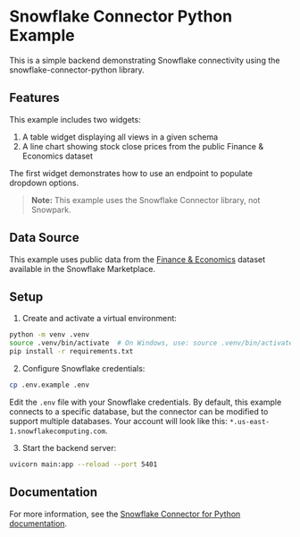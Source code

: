 # Snowflake Connector Python Example

This is a simple backend demonstrating Snowflake connectivity using the snowflake-connector-python library.

## Features
This example includes two widgets:
1. A table widget displaying all views in a given schema
2. A line chart showing stock close prices from the public Finance & Economics dataset

The first widget demonstrates how to use an endpoint to populate dropdown options.

> **Note:** This example uses the Snowflake Connector library, not Snowpark.

## Data Source
This example uses public data from the [Finance & Economics](https://app.snowflake.com/marketplace/listing/GZTSZAS2KF7/snowflake-data-finance-economics) dataset available in the Snowflake Marketplace.

## Setup

1. Create and activate a virtual environment:
```bash
python -m venv .venv
source .venv/bin/activate  # On Windows, use: source .venv/bin/activate
pip install -r requirements.txt
```

2. Configure Snowflake credentials:
```bash
cp .env.example .env
```
Edit the `.env` file with your Snowflake credentials. By default, this example connects to a specific database, but the connector can be modified to support multiple databases.
Your account will look like this: `*.us-east-1.snowflakecomputing.com`.

3. Start the backend server:
```bash
uvicorn main:app --reload --port 5401
```

## Documentation
For more information, see the [Snowflake Connector for Python documentation](https://docs.snowflake.com/en/developer-guide/python-connector/python-connector-example).

